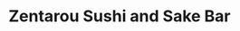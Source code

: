 ---
layout: place
title: "Zentarou Sushi and Sake Bar"
permalink: /california/san-francisco/zentarou-sushi-and-sake-bar.html
stateAbbr: CA
stateName: California
cityName: San Francisco
seo:
  name: "Zentarou Sushi and Sake Bar"
  type: Restaurant
  links: https://www.zentarousf.com/
description: "Zentarou Sushi and Sake Bar serves delicious sushi in San Francisco, California. Try fresh Japanese dishes for a great dining experience. Available for takeout, delivery, lunch, and dinner."
place_id: ChIJSf9KlMiHhYARjdG-GjPd-OE
photos:
  - name: >-
      places/ChIJSf9KlMiHhYARjdG-GjPd-OE/photos/AeeoHcJUMJ2wemnANsHq7-U_fkOpySfevaNEC3wmeTBYTPpbIXI2NYaPiMwISmvD2fwMow6K8-KAkLOXj5Ljuyv6YV-wrgdFfZCq5rP_6upcS2c_YKT_M1p6ixlJcBZ0tK4zi4bLeoA2QfZ8uAD0Y6BP9j2taIxrqdRqiCeEObK11x5J8TXe0ollzDsovQrG6yZrdK4HzlZXqYJjfR1400bQqHdnkJCb8tueDbN74YXdjxtXUdcMO1ok-72WlQs9Yj1tt4wJtJY2yU92FWoAKVHICLUx-f-m_7UnLDNS0CUZGnQa7UHFD_AGURIRkn_WCw13DOIvHOAQW5Tz9hX4lA05E-yJSB2MR8b3330oRhezrcMijl2tipqYGamENvzBeh8UnMWeijImql7m4I9YdsxuG34lm8_mHma-5zMdaTx9ZXD5BA
    widthPx: 3000
    heightPx: 4000
    authorAttributions:
      - displayName: Mariana G
        uri: https://maps.google.com/maps/contrib/112242094508996492016
        photoUri: >-
          https://lh3.googleusercontent.com/a/ACg8ocKxvXa9Y97ifKL6wtAW4A7CRRp-Dm-y2X5t6mXh3JG263tFaQ=s100-p-k-no-mo
    flagContentUri: >-
      https://www.google.com/local/imagery/report/?cb_client=maps_api_places.places_api&image_key=!1e10!2sCIHM0ogKEICAgICr7Puufw&hl=en-US
    googleMapsUri: >-
      https://www.google.com/maps/place//data=!3m4!1e2!3m2!1sCIHM0ogKEICAgICr7Puufw!2e10!4m2!3m1!1s0x808587c8944aff49:0xe1f8dd331abed18d
  - name: >-
      places/ChIJSf9KlMiHhYARjdG-GjPd-OE/photos/AeeoHcKTZvBIEvejGdURSFju-ykJriwUGwE2E2Y1YeRhkrtajWo1wEz5iZ8_AY6OcJMHdj9zCyvMmq9MT5bHN8UGqlN7SZGVraeiEs34-_RmvHmzz7Sx16nifkg9Si5n7Pq2wpHPaUafHGCwAKlyQKxC3eiZ9SEq6wYza7d7YVqEAtFNi7d1rJ34VWe-wHTyl-A7SN6SLnZdFEw7uHAiABUh7-Y-oefe1H7NAzGHoEAmiOJ5WSqsZpoRkPTdezMFa7j9zKF6RHSx2WhzmUAogo-MjNQ8JPeE2zM3XxAA2beshU4y2Ih7dYLLwK95ebD_IMHkVkd7MddeFKni4U9WB3oaW5mH-pdttMrKrWU92C80Nr_I6xoIvkbb515gF_wZQDm5c0-0OJRXB7GBBLJo7VNTge5Mgv3NEs8LLWFo6W5IA5t-fg
    widthPx: 3888
    heightPx: 2916
    authorAttributions:
      - displayName: Pranisa Jacobo
        uri: https://maps.google.com/maps/contrib/100812042964971263519
        photoUri: >-
          https://lh3.googleusercontent.com/a/ACg8ocJnEvfduUC8mPEATT5a5bMFk2793PLO5AKT-uYNWz_h9OKvRg=s100-p-k-no-mo
    flagContentUri: >-
      https://www.google.com/local/imagery/report/?cb_client=maps_api_places.places_api&image_key=!1e10!2sCIHM0ogKEICAgIDT2ZLHag&hl=en-US
    googleMapsUri: >-
      https://www.google.com/maps/place//data=!3m4!1e2!3m2!1sCIHM0ogKEICAgIDT2ZLHag!2e10!4m2!3m1!1s0x808587c8944aff49:0xe1f8dd331abed18d
  - name: >-
      places/ChIJSf9KlMiHhYARjdG-GjPd-OE/photos/AeeoHcJrVDeAGYycwhEuIKax8YYddLyH4kQT-C5Cfo6b6mCSugkMoljVC4W_qTma49859Z1yc08ZU8vbY8OZTtX58CQqGAgCf2-4TL6n2py46lw945WPGkGFqbHtt441XsuD7Gu1FgjL4CTLMyDPYfBAK9ygO7CORyBginTuea24i11_M4f-q0S-yY4rpoSNaf_9oj6-zvnjGZYC4qkwgiR4bH5TMv7zNB5JpioBvR6QLAMj9aoYaoWQn_Zi5nFoJR3goE7rVh_hOAMLmTpWXVMrMnsVGZxAsSHjPOgZAh4YXWNYq9bEyGHTQAtxoIHrWEdBA0gC5D4exI41R-QfBk0sMTS26QujxNTOR7CUZfE4bNeT3oj4_tdnwiyJrzIJzZhvsfEDtRSsRzyv-dcBxpBqr-QXiVmBkMiHuhoGhzXOoOS4qtM
    widthPx: 4000
    heightPx: 3000
    authorAttributions:
      - displayName: Tomas Bajza
        uri: https://maps.google.com/maps/contrib/115887401016400995577
        photoUri: >-
          https://lh3.googleusercontent.com/a-/ALV-UjUfGOoyjvubYzyObdR3S8BmfEv4coWBQtGYE7KmHGCrU7i3xIk=s100-p-k-no-mo
    flagContentUri: >-
      https://www.google.com/local/imagery/report/?cb_client=maps_api_places.places_api&image_key=!1e10!2sCIHM0ogKEICAgMCIyJOrkQE&hl=en-US
    googleMapsUri: >-
      https://www.google.com/maps/place//data=!3m4!1e2!3m2!1sCIHM0ogKEICAgMCIyJOrkQE!2e10!4m2!3m1!1s0x808587c8944aff49:0xe1f8dd331abed18d
  - name: >-
      places/ChIJSf9KlMiHhYARjdG-GjPd-OE/photos/AeeoHcK4XtOw_orsQXPOCZQAUOdpty7-8n5q0mXG2oDrtS7snWozKaZSG_bvqW29PLOkqbm_yKlKIqGfOVd5YHm8b4OvRYJmQ9L5hifD1IYZ9d3gx-2VGPiOQIZQVLmen85ee8SaST-6_rZD9uPrwBZ7QRkTmaTS0L2VuXxM8TuC1kLkXjD_FnFVZ3gCBjs7aICKXo1iGim2RFr2_cYWedIC1-_iRY2PlNy-rZ_jqhW3mYfgsZHDHDXaSLh7pa3UJCJS2q6oftr8xg4TvHrYcjP9WeW9b5K1lLwldkRA9FP-AiNhzye0RLBV55aGzj_2okYcX9GJPrpKLkAB8cOhqjf_iTJsZ-TuFOI0Zu0tjGCHsYHEbgaRcfElOApqehlE4u1kLrq2WIbiKEpiAWgRpFtL5clcdmsA7b7qaRrc3qkRhwg
    widthPx: 4800
    heightPx: 3600
    authorAttributions:
      - displayName: Jackie Piya
        uri: https://maps.google.com/maps/contrib/105141034042526084240
        photoUri: >-
          https://lh3.googleusercontent.com/a-/ALV-UjVYNKzXg25k4gdfBy7tMoVrnmXfKNCSyotWKV9-RrSR9M4L2Tcjiw=s100-p-k-no-mo
    flagContentUri: >-
      https://www.google.com/local/imagery/report/?cb_client=maps_api_places.places_api&image_key=!1e10!2sCIHM0ogKEICAgICL8ISODA&hl=en-US
    googleMapsUri: >-
      https://www.google.com/maps/place//data=!3m4!1e2!3m2!1sCIHM0ogKEICAgICL8ISODA!2e10!4m2!3m1!1s0x808587c8944aff49:0xe1f8dd331abed18d
  - name: >-
      places/ChIJSf9KlMiHhYARjdG-GjPd-OE/photos/AeeoHcI7h_Wmm7N5ziLDw7iFmuW53_XKSmgjPf8K5zsFWmGvEGOf9oyqLFLYCYZkrdu2ZCHrPZ_FoGBHdbqdj26pWd_okqjnmwVW6QDuld8jnlhHK7ToK12f7MbdksCS1n8239Ra7lVIXq0BRSyEb-cvKEAuSyrqRy78XPW7_RihZOmw-4q_XKZpzqFJmKFAP52lqysjKFBVLiwE-E1M2NFLwP1mBEuT_hPao8DFv6BNv6Y4PJ2gT_okWwvdhYA1N_uEEBPD64idgHWIQX56nd1pN7uzrgpi6rPzOgT90grvew4aIwjzeNaXIcSKT9cQ5A6hX0SrTAmR7mCD9vTl_N2EXTE00BM0tIOll9mhdBi18I2ubMbzNCFafiNgvZMy1KQ1pJkaCILpZ3wgEsDLLAqo58U6pMtG7fy0D1xPjMl4wLr3zA
    widthPx: 4000
    heightPx: 3000
    authorAttributions:
      - displayName: Tomas Bajza
        uri: https://maps.google.com/maps/contrib/115887401016400995577
        photoUri: >-
          https://lh3.googleusercontent.com/a-/ALV-UjUfGOoyjvubYzyObdR3S8BmfEv4coWBQtGYE7KmHGCrU7i3xIk=s100-p-k-no-mo
    flagContentUri: >-
      https://www.google.com/local/imagery/report/?cb_client=maps_api_places.places_api&image_key=!1e10!2sCIHM0ogKEICAgMCIyJOrUQ&hl=en-US
    googleMapsUri: >-
      https://www.google.com/maps/place//data=!3m4!1e2!3m2!1sCIHM0ogKEICAgMCIyJOrUQ!2e10!4m2!3m1!1s0x808587c8944aff49:0xe1f8dd331abed18d
  - name: >-
      places/ChIJSf9KlMiHhYARjdG-GjPd-OE/photos/AeeoHcK3BoREM7gzDwBNQcRKRHdceCa0gw5Qb9jCK_j7jtPaVtwdOdmVynZvswjZPYOSq_3_LqLkNwvLkRFBIqlN1W96DBIt_atAD7YHEGFy8ybbWRLwf8oG_xYtD0tlGF0CmZ_POiNxlNqbgqhRBZDFvcZaYtPYMAHeAW_k7Qgf9ncy_xskQtOcSPvX2sgcKNi58CIYzn5pYiam4iUOlNfwwMfYzrhoyMOxuzWKhL2VG2vHqEmWPNPwZM4V_NfPhjPiDRK3ZqQDRmvzrHZ8E7SCWiszvLP2dpBfQN047jCbl3bsZG4r0qI-987l3Vi80PdBiUl3zzfAD8-tyAZt0eO8WuB2DtGq-ooFRnQIN_DOHKiU4E_eXztyvPWRUGb9-QNYniYLx2k9uYZvynf8s9T6gCJ_n54MYTKOT9-oXeRDGHFTgQ
    widthPx: 4624
    heightPx: 3472
    authorAttributions:
      - displayName: Beth Bernhardt
        uri: https://maps.google.com/maps/contrib/111772881734398196173
        photoUri: >-
          https://lh3.googleusercontent.com/a/ACg8ocJesW7jLRoa3GB-G4sWMvHGAtANtVIzl0BXPnCZrOijAxkkWQ=s100-p-k-no-mo
    flagContentUri: >-
      https://www.google.com/local/imagery/report/?cb_client=maps_api_places.places_api&image_key=!1e10!2sCIHM0ogKEICAgMCw_taacQ&hl=en-US
    googleMapsUri: >-
      https://www.google.com/maps/place//data=!3m4!1e2!3m2!1sCIHM0ogKEICAgMCw_taacQ!2e10!4m2!3m1!1s0x808587c8944aff49:0xe1f8dd331abed18d
  - name: >-
      places/ChIJSf9KlMiHhYARjdG-GjPd-OE/photos/AeeoHcLebYdYcCa1wfvkkbiFdlaewDXtfOkFd97TwsA7vcY7atZ7WPpt-JIhVOfCXFRoGE9RXASVn3wuFfUFenKnkohgG6J20qqTQ-EcSMPSS1RUWG2t6Mqp-0daldflGyoPmgI_fOAuICVw5QlZB0Dha259nZ-wX9jnJRlpZVq8k2gReFToPbJQdf14Y0RuZByjiCwNhoiHSxeuueDVCGsTXOHCp-41yuSjz31Vd2UehggAadc9zMre3wwMukmFb92jeRJYHRmxhIqCb5LYluTBPL-TRouERVva-xvCXzbSPJZ4F9Rhgf0jxmMJKIsxeo2rbMtWHWdH3_svra60rTOzVJyEYgLQjWPzF7PAOQdpZEDklWxBLojhKZGD8xrr1EFP-HRmpPb-JWwE07UwbMChzTnZzb2tguHWIwZ36Y-qkL9oJQ
    widthPx: 3024
    heightPx: 4032
    authorAttributions:
      - displayName: Lilizhu Lee
        uri: https://maps.google.com/maps/contrib/109343693600880948269
        photoUri: >-
          https://lh3.googleusercontent.com/a-/ALV-UjXLS33Z708v-a-SAqLGD95UkzLWaxbmhwIaGbJl1UG0NtDUXdTY=s100-p-k-no-mo
    flagContentUri: >-
      https://www.google.com/local/imagery/report/?cb_client=maps_api_places.places_api&image_key=!1e10!2sCIHM0ogKEICAgICTp93TfA&hl=en-US
    googleMapsUri: >-
      https://www.google.com/maps/place//data=!3m4!1e2!3m2!1sCIHM0ogKEICAgICTp93TfA!2e10!4m2!3m1!1s0x808587c8944aff49:0xe1f8dd331abed18d
  - name: >-
      places/ChIJSf9KlMiHhYARjdG-GjPd-OE/photos/AeeoHcL-MavUe3U2U55LW6V7eVHnHPe2caOrBTzmP037iNxnko1cWRmQttz4XwLI4gpjkrASId3xPk1up-Bkb_IQy-0wZN1wgJrr3GqJ763f5kItK-jGkgWFom0M2gvh34ftIOMDAUdN7blIT0zGjXdPJc9_pXpRz2N9mVEjuSTpjIVG_-WE0Kx9X1x2VrakHtthUXCyCrDEZt90C6DMj2weA03DvXKhmEhX1t-1JvNmZ26ntgLTzO_T1zjqc0a27gyC3TAKk8GeofbPI1eT2WRkKmiEeTKWYUDPA3SmrNbMqDLNrNDglXoASDwurYuwz0X8RcBgUvVy2IP4LGi0zTv19xUzQFG3_sxyiYD7B5wIw50xu8Xbv-NaMqT-Lnf-CPGSGZZItc7SPli2EUTa7nqe2cL29U6eDx8cPI_tjomZJYAiBg
    widthPx: 3072
    heightPx: 4080
    authorAttributions:
      - displayName: David Prasad
        uri: https://maps.google.com/maps/contrib/118157532282348670643
        photoUri: >-
          https://lh3.googleusercontent.com/a-/ALV-UjWO2aM8NGuFVoe_4w9Y6Qz9iXXr9Hamnyi60yFtvOGUG_5Gg5Xebg=s100-p-k-no-mo
    flagContentUri: >-
      https://www.google.com/local/imagery/report/?cb_client=maps_api_places.places_api&image_key=!1e10!2sCIHM0ogKEICAgIDLnqvBQw&hl=en-US
    googleMapsUri: >-
      https://www.google.com/maps/place//data=!3m4!1e2!3m2!1sCIHM0ogKEICAgIDLnqvBQw!2e10!4m2!3m1!1s0x808587c8944aff49:0xe1f8dd331abed18d
  - name: >-
      places/ChIJSf9KlMiHhYARjdG-GjPd-OE/photos/AeeoHcKir_1fDXF3u10jER1IAMzkUq1ny1vHEyG62VRXsvUFehoath-YpbvylAq_-Wv_0UIb75r6sZ6YrK69-ndwZaX4em4LU7eAT6GVGhUEo5KfOl_l3yrR8BXfi-YwyTOrrIEdtLhMH4u2Zqi2Rj55LuxyefQWkYFl54q0vrl5chr3TrkEQKwr65Wy46FC28l4F2CEYGwPPRtnO-7Nxo1fUgT3xo0pkw8TXKE03BhYpcaTsPBwP4vdcPk6V3u2kzCF6_acU3LXCn3l408plGZ_WlYPLep6MrSfBK9GU666--Ktigs2VwLwzhfJUhNnd6xQB37B--4kKW9JVXTom1xHXAI6RUKLf11iMaMeyHkpMAtyOIZHqAkyfoPtaj-eOUQu5YxWYeCgo4XHh_bEZwe63Hbtr2oSplgjqLHjYCcopLKubpSw
    widthPx: 4032
    heightPx: 3024
    authorAttributions:
      - displayName: Jackie Piya
        uri: https://maps.google.com/maps/contrib/105141034042526084240
        photoUri: >-
          https://lh3.googleusercontent.com/a-/ALV-UjVYNKzXg25k4gdfBy7tMoVrnmXfKNCSyotWKV9-RrSR9M4L2Tcjiw=s100-p-k-no-mo
    flagContentUri: >-
      https://www.google.com/local/imagery/report/?cb_client=maps_api_places.places_api&image_key=!1e10!2sCIHM0ogKEICAgICL8ISOrAE&hl=en-US
    googleMapsUri: >-
      https://www.google.com/maps/place//data=!3m4!1e2!3m2!1sCIHM0ogKEICAgICL8ISOrAE!2e10!4m2!3m1!1s0x808587c8944aff49:0xe1f8dd331abed18d
  - name: >-
      places/ChIJSf9KlMiHhYARjdG-GjPd-OE/photos/AeeoHcKOkd-ds4h4hYzshly2STC5ccDSpkVt9CC5bi15bM3oJYlTSJhjgSyEpIgWtpfSVvUXUAn7HcmOUxNv436jaxgQTUOzLCastmeNzHiauBWYKWXSAJdcUZq497yigdzVpDYFg2WcWzn3o5Mik_MuLy3WWnJQVIe7gTCGg4P01bjAzm6gmB-q8lvzp312GkYwV6JmZZiLhlD4MpVuRuZ2me_djB-NbHQuPLbagjVB4c7onJRMQ0IFYSJsVNIV8wPqzt5kuknYZ05l8RJ4VIsbbGwWo91yxvIa-hRZhlR9obK3hyjx-JEjN52WS48mte_wRJD0M2_HVLdbhmE-yKKlvQUNSSfFrx5kidvQUkNu1FP3cM8zSpddfUvXFU9iPdh5QWn_NVGXlx5um-6mTD7saF-fY09AiYemYge8ZJMi7oXw3g
    widthPx: 1440
    heightPx: 1920
    authorAttributions:
      - displayName: Fabien-Pierre NICOLAS
        uri: https://maps.google.com/maps/contrib/107692396946185003943
        photoUri: >-
          https://lh3.googleusercontent.com/a-/ALV-UjV1EwM0_Ms1w0ByYdCntHwdthbPiul6ei5OgJ8KPvpW9J5mg3Rf=s100-p-k-no-mo
    flagContentUri: >-
      https://www.google.com/local/imagery/report/?cb_client=maps_api_places.places_api&image_key=!1e10!2sCIHM0ogKEICAgID_8amPGA&hl=en-US
    googleMapsUri: >-
      https://www.google.com/maps/place//data=!3m4!1e2!3m2!1sCIHM0ogKEICAgID_8amPGA!2e10!4m2!3m1!1s0x808587c8944aff49:0xe1f8dd331abed18d
address: 1380 9th Ave, San Francisco, CA 94122, USA
street: 1380 9th Ave
city: San Francisco
state: CA
zip: '94122'
country: USA
neighborhood: Inner Sunset
latitude: '37.762607'
longitude: '-122.466084'
accessibility_options:
  wheelchairAccessibleEntrance: true
  wheelchairAccessibleRestroom: true
  wheelchairAccessibleSeating: true
business_status: OPERATIONAL
name: Zentarou Sushi and Sake Bar
google_maps_links:
  directionsUri: >-
    https://www.google.com/maps/dir//''/data=!4m7!4m6!1m1!4e2!1m2!1m1!1s0x808587c8944aff49:0xe1f8dd331abed18d!3e0
  placeUri: https://maps.google.com/?cid=16283007664319811981
  writeAReviewUri: >-
    https://www.google.com/maps/place//data=!4m3!3m2!1s0x808587c8944aff49:0xe1f8dd331abed18d!12e1
  reviewsUri: >-
    https://www.google.com/maps/place//data=!4m4!3m3!1s0x808587c8944aff49:0xe1f8dd331abed18d!9m1!1b1
  photosUri: >-
    https://www.google.com/maps/place//data=!4m3!3m2!1s0x808587c8944aff49:0xe1f8dd331abed18d!10e5
primary_type: Restaurant
opening_hours:
  regular: null
  current: null
secondary_opening_hours:
  regular:
    weekdayDescriptions: null
    type: null
  current:
    weekdayDescriptions: null
    type: null
phone: (659) 246-9635
price_level: PRICE_LEVEL_MODERATE
price_range: $50 &ndash; $100
rating: '4.9'
rating_count: 104
website: https://www.zentarousf.com/
reviews:
  - name: >-
      places/ChIJSf9KlMiHhYARjdG-GjPd-OE/reviews/ChZDSUhNMG9nS0VJQ0FnSURfazV5Mlh3EAE
    relativePublishTimeDescription: 2 months ago
    rating: 5
    text:
      text: >-
        Zentarou Sushi in the Inner Sunset is a gem! Their menu is exciting and
        stands out from other sushi spots, offering a variety of options,
        including two types of Omakase. We went with the more affordable Omakase
        option, which still delivered an incredible experience with two sets of
        five pieces of Nigiri, a flavorful fish bone broth, and the option to
        add a $30 upgrade. The upgrade was totally worth it, including A5 Wagyu,
        uni from Hokkaido, and Otoro—absolutely delicious!


        We also tried some side dishes, and they exceeded expectations. The
        portions were surprisingly generous for the price, like the grilled
        yellowtail collar for just $16 and the soft-shell crab for $15. Both
        were flavorful and satisfying.


        The service was fantastic! Our server was friendly, attentive, and made
        the whole experience enjoyable. Zentarou Sushi is definitely a place
        we’ll be coming back to for great food, generous portions, and amazing
        service. Highly recommend!
      languageCode: en
    originalText:
      text: >-
        Zentarou Sushi in the Inner Sunset is a gem! Their menu is exciting and
        stands out from other sushi spots, offering a variety of options,
        including two types of Omakase. We went with the more affordable Omakase
        option, which still delivered an incredible experience with two sets of
        five pieces of Nigiri, a flavorful fish bone broth, and the option to
        add a $30 upgrade. The upgrade was totally worth it, including A5 Wagyu,
        uni from Hokkaido, and Otoro—absolutely delicious!


        We also tried some side dishes, and they exceeded expectations. The
        portions were surprisingly generous for the price, like the grilled
        yellowtail collar for just $16 and the soft-shell crab for $15. Both
        were flavorful and satisfying.


        The service was fantastic! Our server was friendly, attentive, and made
        the whole experience enjoyable. Zentarou Sushi is definitely a place
        we’ll be coming back to for great food, generous portions, and amazing
        service. Highly recommend!
      languageCode: en
    authorAttribution:
      displayName: John McCartney
      uri: https://www.google.com/maps/contrib/112585083434423881382/reviews
      photoUri: >-
        https://lh3.googleusercontent.com/a-/ALV-UjVVuo7YAFmkCqmocxVg9yisWhmyEwYFIvQYTgUUOVU8wJu3jiKiyw=s128-c0x00000000-cc-rp-mo-ba3
    publishTime: '2025-01-26T20:39:58.636324Z'
    flagContentUri: >-
      https://www.google.com/local/review/rap/report?postId=ChZDSUhNMG9nS0VJQ0FnSURfazV5Mlh3EAE&d=17924085&t=1
    googleMapsUri: >-
      https://www.google.com/maps/reviews/data=!4m6!14m5!1m4!2m3!1sChZDSUhNMG9nS0VJQ0FnSURfazV5Mlh3EAE!2m1!1s0x808587c8944aff49:0xe1f8dd331abed18d
  - name: >-
      places/ChIJSf9KlMiHhYARjdG-GjPd-OE/reviews/ChdDSUhNMG9nS0VJQ0FnTUNnaGEyUTdnRRAB
    relativePublishTimeDescription: a month ago
    rating: 4
    text:
      text: >-
        I really wanted to love Zentarou, but unfortunately, it missed the mark
        for me and my partner. We visited during Valentine's weekend (though not
        on the actual day) and opted for the Valentine's omakase special (which
        seemed to be the equivalent of their premium omakase, but dressed up for
        the occasion). At $280 for two people, we had high expectations but felt
        that the quality and service didn’t quite justify the price.


        Our favorites were the Miyazaki A5 wagyu, Otoro, and Hokkaido uni. These
        were included in the Valentine's special (and also appear to be part of
        the premium omakase set on a regular night). For the regular omakase,
        these items are available as supplements. The second round of nigiri was
        probably the best part of the meal.


        However, beyond those highlights, the rest of the experience fell short.
        The rice ratio and flavor on the first round of nigiri were
        inconsistent, and the hamachi tasted slightly overcooked. When asked
        about allergies and food restrictions, I specifically requested no
        cucumber, yet the first dish included it. The eggplant in that same dish
        was also tougher than expected. While we tried to keep an open mind, we
        couldn’t help but feel that the overall quality didn’t match the price
        tag.


        That said, we appreciated the presentation of the dishes and the effort
        of the team. While the staff was friendly, they seemed a bit rushed
        (likely due to the busy weekend), which made the service feel less
        personal than we had hoped for. Perhaps it was just an off night due to
        the occasion, but given our experience, we’d be hesitant to return. At
        this price point, I believe there are better omakase experiences to be
        found.
      languageCode: en
    originalText:
      text: >-
        I really wanted to love Zentarou, but unfortunately, it missed the mark
        for me and my partner. We visited during Valentine's weekend (though not
        on the actual day) and opted for the Valentine's omakase special (which
        seemed to be the equivalent of their premium omakase, but dressed up for
        the occasion). At $280 for two people, we had high expectations but felt
        that the quality and service didn’t quite justify the price.


        Our favorites were the Miyazaki A5 wagyu, Otoro, and Hokkaido uni. These
        were included in the Valentine's special (and also appear to be part of
        the premium omakase set on a regular night). For the regular omakase,
        these items are available as supplements. The second round of nigiri was
        probably the best part of the meal.


        However, beyond those highlights, the rest of the experience fell short.
        The rice ratio and flavor on the first round of nigiri were
        inconsistent, and the hamachi tasted slightly overcooked. When asked
        about allergies and food restrictions, I specifically requested no
        cucumber, yet the first dish included it. The eggplant in that same dish
        was also tougher than expected. While we tried to keep an open mind, we
        couldn’t help but feel that the overall quality didn’t match the price
        tag.


        That said, we appreciated the presentation of the dishes and the effort
        of the team. While the staff was friendly, they seemed a bit rushed
        (likely due to the busy weekend), which made the service feel less
        personal than we had hoped for. Perhaps it was just an off night due to
        the occasion, but given our experience, we’d be hesitant to return. At
        this price point, I believe there are better omakase experiences to be
        found.
      languageCode: en
    authorAttribution:
      displayName: Emily Yim
      uri: https://www.google.com/maps/contrib/113917683061202293355/reviews
      photoUri: >-
        https://lh3.googleusercontent.com/a-/ALV-UjV37HLObZSnO2bQbeuEYuVZ0kHbJsnCT85VKijqWeT-IV0O-bpa=s128-c0x00000000-cc-rp-mo
    publishTime: '2025-02-19T05:09:22.353854Z'
    flagContentUri: >-
      https://www.google.com/local/review/rap/report?postId=ChdDSUhNMG9nS0VJQ0FnTUNnaGEyUTdnRRAB&d=17924085&t=1
    googleMapsUri: >-
      https://www.google.com/maps/reviews/data=!4m6!14m5!1m4!2m3!1sChdDSUhNMG9nS0VJQ0FnTUNnaGEyUTdnRRAB!2m1!1s0x808587c8944aff49:0xe1f8dd331abed18d
  - name: >-
      places/ChIJSf9KlMiHhYARjdG-GjPd-OE/reviews/ChdDSUhNMG9nS0VJQ0FnTURBdjYzTWl3RRAB
    relativePublishTimeDescription: a month ago
    rating: 5
    text:
      text: >-
        I've been to a good chunk of high-end sushi places in SF (Robin,
        Kusakabe, Ju-Ni, etc.) but Zentarou is the best place for sushi and
        omakase in the city. I think this place is still under the radar as they
        only opened last year, but it could easily have a Michelin star. Every
        single piece on their premium omakase menu was superb. Each fish was of
        the highest quality, and carefully crafted with complimentary seasoning,
        garnish, and temperature. The menu came with appetizers and hot food as
        well, which were equally beautifully and deliciously prepared. I
        appreciated that they specified the region each fish was from, and that
        they integrated local fresh fish selections into the nigiri rotation.
        For salmon lovers, adding on the salmon tasting is a must. Their sake
        selection is also extensive, and our waiter did a fantastic job of
        recommending a bottle for us and giving us samples to hone in on it
        given our taste preferences. 10/10
      languageCode: en
    originalText:
      text: >-
        I've been to a good chunk of high-end sushi places in SF (Robin,
        Kusakabe, Ju-Ni, etc.) but Zentarou is the best place for sushi and
        omakase in the city. I think this place is still under the radar as they
        only opened last year, but it could easily have a Michelin star. Every
        single piece on their premium omakase menu was superb. Each fish was of
        the highest quality, and carefully crafted with complimentary seasoning,
        garnish, and temperature. The menu came with appetizers and hot food as
        well, which were equally beautifully and deliciously prepared. I
        appreciated that they specified the region each fish was from, and that
        they integrated local fresh fish selections into the nigiri rotation.
        For salmon lovers, adding on the salmon tasting is a must. Their sake
        selection is also extensive, and our waiter did a fantastic job of
        recommending a bottle for us and giving us samples to hone in on it
        given our taste preferences. 10/10
      languageCode: en
    authorAttribution:
      displayName: Sabrina Cismas
      uri: https://www.google.com/maps/contrib/105934407913246650047/reviews
      photoUri: >-
        https://lh3.googleusercontent.com/a-/ALV-UjWXTPF4zHdQRcrZT_XBD7NcK2qqhWeaEr-DzEFpY0izYXCSyZ3s=s128-c0x00000000-cc-rp-mo
    publishTime: '2025-02-13T02:09:51.425384Z'
    flagContentUri: >-
      https://www.google.com/local/review/rap/report?postId=ChdDSUhNMG9nS0VJQ0FnTURBdjYzTWl3RRAB&d=17924085&t=1
    googleMapsUri: >-
      https://www.google.com/maps/reviews/data=!4m6!14m5!1m4!2m3!1sChdDSUhNMG9nS0VJQ0FnTURBdjYzTWl3RRAB!2m1!1s0x808587c8944aff49:0xe1f8dd331abed18d
  - name: >-
      places/ChIJSf9KlMiHhYARjdG-GjPd-OE/reviews/ChZDSUhNMG9nS0VJQ0FnTUR3M3JXUE53EAE
    relativePublishTimeDescription: 2 weeks ago
    rating: 4
    text:
      text: >-
        I had the supreme omakase, oysters, tempura, salmon collar and the
        lychee sherbet.

        The sushi was decent, it was good but nothing special. The wasabi was a
        bit too much on the nigiri.


        For the most part everything was not bad, but the toro and truffle
        nigiri was way too chewy and I couldn’t eat it.


        The salmon collar was a little bland, but the desserts were delicious!!
      languageCode: en
    originalText:
      text: >-
        I had the supreme omakase, oysters, tempura, salmon collar and the
        lychee sherbet.

        The sushi was decent, it was good but nothing special. The wasabi was a
        bit too much on the nigiri.


        For the most part everything was not bad, but the toro and truffle
        nigiri was way too chewy and I couldn’t eat it.


        The salmon collar was a little bland, but the desserts were delicious!!
      languageCode: en
    authorAttribution:
      displayName: Secret Society
      uri: https://www.google.com/maps/contrib/110160220475276323702/reviews
      photoUri: >-
        https://lh3.googleusercontent.com/a-/ALV-UjWEy_9KVQqvQuullOEkXEyWZHKHhYbTjGvNn0tK11OnHN_rMoA=s128-c0x00000000-cc-rp-mo-ba5
    publishTime: '2025-03-26T03:30:15.014903Z'
    flagContentUri: >-
      https://www.google.com/local/review/rap/report?postId=ChZDSUhNMG9nS0VJQ0FnTUR3M3JXUE53EAE&d=17924085&t=1
    googleMapsUri: >-
      https://www.google.com/maps/reviews/data=!4m6!14m5!1m4!2m3!1sChZDSUhNMG9nS0VJQ0FnTUR3M3JXUE53EAE!2m1!1s0x808587c8944aff49:0xe1f8dd331abed18d
  - name: >-
      places/ChIJSf9KlMiHhYARjdG-GjPd-OE/reviews/ChdDSUhNMG9nS0VJQ0FnSUN2X0tmM3VBRRAB
    relativePublishTimeDescription: 4 months ago
    rating: 5
    text:
      text: >-
        While working in San Francisco, I stopped off for dinner on a friend's
        recommendation and I'm so glad I did.


        The food, staff, and atmosphere were all amazing.


        The 12 piece sashimi, Kisetsu, and scallops were all delicious. The Uni
        is imported from Hokkaido, Japan and was so fresh and sweet after every
        bite. My taste buds thought I was back in Japan again.


        I found my new favorite sushi restaurant!
      languageCode: en
    originalText:
      text: >-
        While working in San Francisco, I stopped off for dinner on a friend's
        recommendation and I'm so glad I did.


        The food, staff, and atmosphere were all amazing.


        The 12 piece sashimi, Kisetsu, and scallops were all delicious. The Uni
        is imported from Hokkaido, Japan and was so fresh and sweet after every
        bite. My taste buds thought I was back in Japan again.


        I found my new favorite sushi restaurant!
      languageCode: en
    authorAttribution:
      displayName: suntaree pwalley
      uri: https://www.google.com/maps/contrib/102122938908772154554/reviews
      photoUri: >-
        https://lh3.googleusercontent.com/a-/ALV-UjVRo-M33Weis2Na2rGdvQuxPwsfetdhvUV9aWGl0bnA5dHfz-i0=s128-c0x00000000-cc-rp-mo
    publishTime: '2024-12-09T04:59:30.649713Z'
    flagContentUri: >-
      https://www.google.com/local/review/rap/report?postId=ChdDSUhNMG9nS0VJQ0FnSUN2X0tmM3VBRRAB&d=17924085&t=1
    googleMapsUri: >-
      https://www.google.com/maps/reviews/data=!4m6!14m5!1m4!2m3!1sChdDSUhNMG9nS0VJQ0FnSUN2X0tmM3VBRRAB!2m1!1s0x808587c8944aff49:0xe1f8dd331abed18d
parking_options:
  freeStreetParking: true
  paidStreetParking: true
payment_options:
  acceptsCreditCards: true
  acceptsDebitCards: true
  acceptsCashOnly: false
allow_dogs: null
curbside_pickup: false
delivery: true
dine_in: true
good_for_children: null
good_for_groups: null
good_for_sports: false
live_music: false
menu_for_children: false
outdoor_seating: false
reservable: true
restroom: true
serves_beer: true
serves_breakfast: null
serves_brunch: null
serves_cocktails: true
serves_coffee: null
serves_dinner: true
serves_dessert: true
serves_lunch: true
serves_vegetarian_food: null
serves_wine: true
takeout: true
summary: null

---